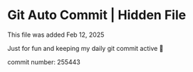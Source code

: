 # Git Auto Commit | Hidden File

This file was added Feb 12, 2025

Just for fun and keeping my daily git commit active 🤪

commit number: 255443
